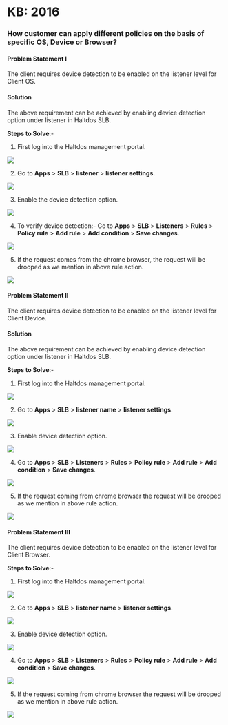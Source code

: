 # KB: 2016

### **How customer can apply different policies on the basis of specific OS, Device or Browser?**

#### **Problem Statement I**

The client requires device detection to be enabled on the listener level for Client OS.

#### **Solution**

The above requirement can be achieved by enabling device detection option under listener in Haltdos SLB.

**Steps to Solve**:-

1. First log into the Haltdos management portal.

![](/img/adc/v7/kb/overview_kb_2016_1.png)

2. Go to **Apps** > **SLB** > **listener** > **listener settings**.

![](/img/adc/v7/kb/settings_kb_2016_2.png)

3. Enable the device detection option.

![](/img/adc/v7/kb/settings_kb_2016_3.png)

4. To verify device detection:- Go to **Apps** > **SLB** > **Listeners** > **Rules** > **Policy rule** > **Add rule** > **Add condition** > **Save changes**.

![](/img/adc/v7/kb/policy_rule_kb_2016_1.png)

5. If the request comes from the chrome browser, the request will be drooped as we mention in above rule action.

![](/img/adc/v6/kb/adc16.5.png)

#### **Problem Statement II**

The client requires device detection to be enabled on the listener level for Client Device.

#### **Solution**

The above requirement can be achieved by enabling device detection option under listener in Haltdos SLB.

**Steps to Solve**:-

1. First log into the Haltdos management portal.

![](/img/adc/v7/kb/overview_kb_2016_1.png)

2. Go to **Apps** > **SLB** > **listener name** > **listener settings**.

![](/img/adc/v7/kb/settings_kb_2016_2.png)

3. Enable device detection option.  

![](/img/adc/v7/kb/settings_kb_2016_3.png)

4. Go to **Apps** > **SLB** > **Listeners** > **Rules** > **Policy rule** > **Add rule** > **Add condition** > **Save changes**.

![](/img/adc/v7/kb/policy_rule_kb_2016_2.png)

5. If the request coming from chrome browser the request will be drooped as we mention in above rule action.

![](/img/adc/v6/kb/adc16.10.png)

#### **Problem Statement III**

The client requires device detection to be enabled on the listener level for Client Browser.

**Steps to Solve**:-

1. First log into the Haltdos management portal.

![](/img/adc/v7/kb/overview_kb_2016_1.png)

2. Go to **Apps** > **SLB** > **listener name** > **listener settings**.

![](/img/adc/v7/kb/settings_kb_2016_2.png)

3. Enable device detection option.

![](/img/adc/v7/kb/settings_kb_2016_3.png)

4. Go to **Apps** > **SLB** > **Listeners** > **Rules** > **Policy rule** > **Add rule** > **Add condition** > **Save changes**.

![](/img/adc/v7/kb/policy_rule_kb_2016_3.png)

5. If the request coming from chrome browser the request will be drooped as we mention in above rule action. 

![](/img/adc/v6/kb/adc16.15.png)